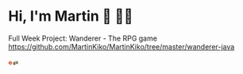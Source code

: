 # Hi, I'm Martin :wave: :man_technologist:

Full Week Project: Wanderer - The RPG game
https://github.com/MartinKiko/MartinKiko/tree/master/wanderer-java

<code><img height="20" src="https://raw.githubusercontent.com/github/explore/80688e429a7d4ef2fca1e82350fe8e3517d3494d/topics/git/git.png"></code>
